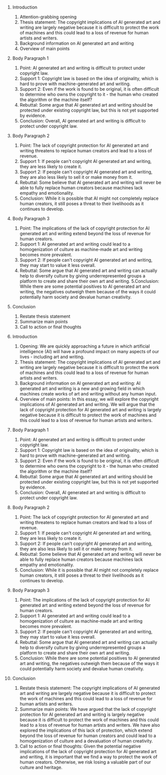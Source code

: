 1. Introduction
    1. Attention-grabbing opening
    2. Thesis statement: The copyright implications of AI generated art and writing are largely negative because it is difficult to protect the work of machines and this could lead to a loss of revenue for human artists and writers.
    3. Background information on AI generated art and writing
    4. Overview of main points

2. Body Paragraph 1
    1. Point: AI generated art and writing is difficult to protect under copyright law.
    2. Support 1: Copyright law is based on the idea of originality, which is hard to prove with machine-generated art and writing.
    3. Support 2: Even if the work is found to be original, it is often difficult to determine who owns the copyright to it - the human who created the algorithm or the machine itself?
    4. Rebuttal: Some argue that AI generated art and writing should be protected under existing copyright law, but this is not yet supported by evidence.
    5. Conclusion: Overall, AI generated art and writing is difficult to protect under copyright law.

3. Body Paragraph 2
    1. Point: The lack of copyright protection for AI generated art and writing threatens to replace human creators and lead to a loss of revenue.
    2. Support 1: If people can't copyright AI generated art and writing, they are less likely to create it. 
    3. Support 2: If people can't copyright AI generated art and writing, they are also less likely to sell it or make money from it. 
    4. Rebuttal: Some believe that AI generated art and writing will never be able to fully replace human creators because machines lack empathy and emotionality. 
    5. Conclusion: While it is possible that AI might not completely replace human creators, it still poses a threat to their livelihoods as it continues to develop.

4. Body Paragraph 3
    1. Point: The implications of the lack of copyright protection for AI generated art and writing extend beyond the loss of revenue for human creators.
    2. Support 1: AI generated art and writing could lead to a homogenization of culture as machine-made art and writing becomes more prevalent. 
    3. Support 2: If people can't copyright AI generated art and writing, they may start to value it less overall. 
    4. Rebuttal: Some argue that AI generated art and writing can actually help to diversify culture by giving underrepresented groups a platform to create and share their own art and writing. 
    5.Conclusion: While there are some potential positives to AI generated art and writing, the negatives outweigh them because of the ways it could potentially harm society and devalue human creativity.

5. Conclusion
    1. Restate thesis statement
    2. Summarize main points
    3. Call to action or final thoughts

1. Introduction
    
    1. Opening: We are quickly approaching a future in which artificial intelligence (AI) will have a profound impact on many aspects of our lives - including art and writing.
    2. Thesis statement: The copyright implications of AI generated art and writing are largely negative because it is difficult to protect the work of machines and this could lead to a loss of revenue for human artists and writers.
    3. Background information on AI generated art and writing: AI generated art and writing is a new and growing field in which machines create works of art and writing without any human input.
    4. Overview of main points: In this essay, we will explore the copyright implications of AI generated art and writing. We will argue that the lack of copyright protection for AI generated art and writing is largely negative because it is difficult to protect the work of machines and this could lead to a loss of revenue for human artists and writers.

2. Body Paragraph 1
    
    1. Point: AI generated art and writing is difficult to protect under copyright law.
    2. Support 1: Copyright law is based on the idea of originality, which is hard to prove with machine-generated art and writing.
    3. Support 2: Even if the work is found to be original, it is often difficult to determine who owns the copyright to it - the human who created the algorithm or the machine itself?
    4. Rebuttal: Some argue that AI generated art and writing should be protected under existing copyright law, but this is not yet supported by evidence.
    5. Conclusion: Overall, AI generated art and writing is difficult to protect under copyright law.

3. Body Paragraph 2
    
    1. Point: The lack of copyright protection for AI generated art and writing threatens to replace human creators and lead to a loss of revenue.
    2. Support 1: If people can't copyright AI generated art and writing, they are less likely to create it. 
    3. Support 2: If people can't copyright AI generated art and writing, they are also less likely to sell it or make money from it. 
    4. Rebuttal: Some believe that AI generated art and writing will never be able to fully replace human creators because machines lack empathy and emotionality. 
    5. Conclusion: While it is possible that AI might not completely replace human creators, it still poses a threat to their livelihoods as it continues to develop.

4. Body Paragraph 3
    
    1. Point: The implications of the lack of copyright protection for AI generated art and writing extend beyond the loss of revenue for human creators.
    2. Support 1: AI generated art and writing could lead to a homogenization of culture as machine-made art and writing becomes more prevalent. 
    3. Support 2: If people can't copyright AI generated art and writing, they may start to value it less overall. 
    4. Rebuttal: Some argue that AI generated art and writing can actually help to diversify culture by giving underrepresented groups a platform to create and share their own art and writing. 
    5. Conclusion: While there are some potential positives to AI generated art and writing, the negatives outweigh them because of the ways it could potentially harm society and devalue human creativity.

5. Conclusion
    
    1. Restate thesis statement: The copyright implications of AI generated art and writing are largely negative because it is difficult to protect the work of machines and this could lead to a loss of revenue for human artists and writers.
    2. Summarize main points: We have argued that the lack of copyright protection for AI generated art and writing is largely negative because it is difficult to protect the work of machines and this could lead to a loss of revenue for human artists and writers. We have also explored the implications of this lack of protection, which extend beyond the loss of revenue for human creators and could lead to a homogenization of culture and a devaluation of human creativity.
    3. Call to action or final thoughts: Given the potential negative implications of the lack of copyright protection for AI generated art and writing, it is important that we find a way to protect the work of human creators. Otherwise, we risk losing a valuable part of our culture and heritage.